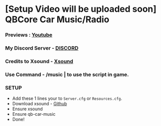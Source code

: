 # [Setup Video will be uploaded soon] QBCore Car Music/Radio

### Previews : [Youtube](https://youtu.be/0efPWbqq8Go)

### My Discord Server - [DISCORD](https://discord.gg/jSDMuNjpuw)

### Credits to Xsound - [Xsound](https://github.com/Xogy/xsound)

### Use Command - /music  | to use the script in game.

### SETUP 
- Add these 1 lines your to `Server.cfg` or `Resources.cfg`.
- Download xsound - [Github](https://github.com/Xogy/xsound)
- Ensure xsound
- Ensure qb-car-music
- Done!

